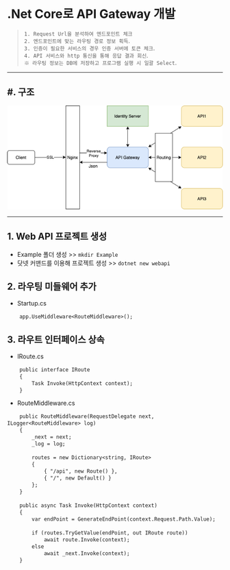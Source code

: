﻿# .Net Core로 API Gateway 개발
  > `1. Request Url을 분석하여 엔드포인트 체크`  
  > `2. 엔드포인트에 맞는 라우팅 경로 정보 획득`.  
  > `3. 인증이 필요한 서비스의 경우 인증 서버에 토큰 체크`.  
  > `4. API 서비스와 http 통신을 통해 응답 결과 회신`.  
  > `※ 라우팅 정보는 DB에 저장하고 프로그램 실행 시 일괄 Select`.  

<hr/>

## #. 구조
![architect](./Images/gateway_architect.png)

<hr/>

## 1. Web API 프로젝트 생성
 - Example 폴더 생성 >> ``` mkdir Example ```
 - 닷넷 커맨드를 이용해 프로젝트 생성 >> ``` dotnet new webapi ```

## 2. 라우팅 미들웨어 추가
 - Startup.cs
```
    app.UseMiddleware<RouteMiddleware>();
```

## 3. 라우트 인터페이스 상속
 - IRoute.cs
```
    public interface IRoute
    {
        Task Invoke(HttpContext context);
    }
```
 - RouteMiddleware.cs
```
    public RouteMiddleware(RequestDelegate next, ILogger<RouteMiddleware> log)
    {
        _next = next;
        _log = log;

        routes = new Dictionary<string, IRoute>
        {
            { "/api", new Route() },
            { "/", new Default() }
        };
    }

    public async Task Invoke(HttpContext context)
    {
        var endPoint = GenerateEndPoint(context.Request.Path.Value);

        if (routes.TryGetValue(endPoint, out IRoute route))
            await route.Invoke(context);
        else
            await _next.Invoke(context);
    }
```

